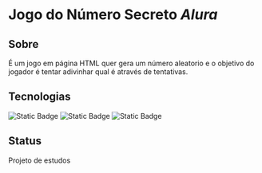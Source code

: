 # **Jogo do Número Secreto** *Alura*

## Sobre

 É um jogo em página HTML quer gera um número aleatorio e o objetivo do jogador é tentar adivinhar qual é através de tentativas.

## Tecnologias


![Static Badge](https://img.shields.io/badge/HTML-orange)
![Static Badge](https://img.shields.io/badge/CSS-blue)
![Static Badge](https://img.shields.io/badge/JavaScript-yellow)

## Status
 
 Projeto de estudos
